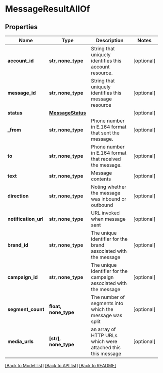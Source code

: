 # MessageResultAllOf

## Properties
Name | Type | Description | Notes
------------ | ------------- | ------------- | -------------
**account_id** | **str, none_type** | String that uniquely identifies this account resource. | [optional] 
**message_id** | **str, none_type** | String that uniquely identifies this message resource | [optional] 
**status** | [**MessageStatus**](MessageStatus.md) |  | [optional] 
**_from** | **str, none_type** | Phone number in E.164 format that sent the message. | [optional] 
**to** | **str, none_type** | Phone number in E.164 format that received the message. | [optional] 
**text** | **str, none_type** | Message contents | [optional] 
**direction** | **str, none_type** | Noting whether the message was inbound or outbound | [optional] 
**notification_url** | **str, none_type** | URL invoked when message sent | [optional] 
**brand_id** | **str, none_type** | The unique identifier for the brand associated with the message | [optional] 
**campaign_id** | **str, none_type** | The unique identifier for the campaign associated with the message | [optional] 
**segment_count** | **float, none_type** | The number of segments into which the message was split | [optional] 
**media_urls** | **[str], none_type** | an array of HTTP URLs which were attached this this message | [optional] 

[[Back to Model list]](../README.md#documentation-for-models) [[Back to API list]](../README.md#documentation-for-api-endpoints) [[Back to README]](../README.md)



